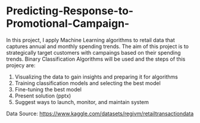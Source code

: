# Predicting-Response-to-Promotional-Campaign-

In this project, I apply Machine Learning algorithms to retail data that captures annual and monthly spending trends. The aim of this project is to strategically target customers with campaings based on their spending trends. Binary Classification Algorithms will be used and the steps of this projecy are:

1. Visualizing the data to gain insights and preparing it for algorithms
3. Training classification models and selecting the best model 
4. Fine-tuning the best model
5. Present solution (pptx)
6. Suggest ways to launch, monitor, and maintain system

Data Source: https://www.kaggle.com/datasets/regivm/retailtransactiondata
